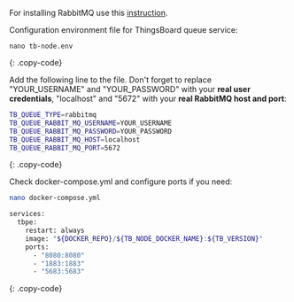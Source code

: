 
For installing RabbitMQ use this [instruction](https://www.rabbitmq.com/install-debian.html).

Configuration environment file for ThingsBoard queue service:

```text
nano tb-node.env
```
{: .copy-code}

Add the following line to the file. Don't forget to replace "YOUR_USERNAME" and "YOUR_PASSWORD" with your **real user credentials**, "localhost" and "5672" with your **real RabbitMQ host and port**:

```bash
TB_QUEUE_TYPE=rabbitmq
TB_QUEUE_RABBIT_MQ_USERNAME=YOUR_USERNAME
TB_QUEUE_RABBIT_MQ_PASSWORD=YOUR_PASSWORD
TB_QUEUE_RABBIT_MQ_HOST=localhost
TB_QUEUE_RABBIT_MQ_PORT=5672
```
{: .copy-code}

Check docker-compose.yml and configure ports if you need:

```bash
nano docker-compose.yml
```

```bash
services:
  tbpe:
    restart: always
    image: "${DOCKER_REPO}/${TB_NODE_DOCKER_NAME}:${TB_VERSION}"
    ports:
      - "8080:8080"
      - "1883:1883"
      - "5683:5683"
```
{: .copy-code}
